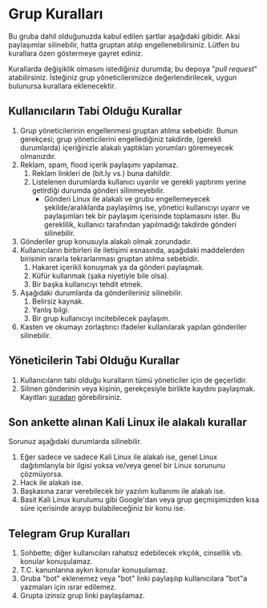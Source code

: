 # Grup Kuralları

Bu gruba dahil olduğunuzda kabul edilen şartlar aşağıdaki gibidir. Aksi paylaşımlar silinebilir, hatta gruptan atılıp engellenebilirsiniz. Lütfen bu kurallara özen göstermeye gayret ediniz.

Kurallarda değişiklik olmasını istediğiniz durumda; bu depoya "*pull request*" atabilirsiniz. İsteğiniz grup yöneticilerimizce değerlendirilecek, uygun bulunursa kurallara eklenecektir.

## Kullanıcıların Tabi Olduğu Kurallar

1. Grup yöneticilerinin engellenmesi gruptan atılma sebebidir. Bunun gerekçesi; grup yöneticilerini engellediğiniz takdirde, (gerekli durumlarda) içeriğinizle alakalı yaptıkları yorumları göremeyecek olmanızdır.
2. Reklam, spam, flood içerik paylaşımı yapılamaz.
    1. Reklam linkleri de (bit.ly vs.) buna dahildir.
    2. Listelenen durumlarda kullanıcı uyarılır ve gerekli yaptırımı yerine getirdiği durumda gönderi silinmeyebilir.
        * Gönderi Linux ile alakalı ve grubu engellemeyecek şekilde/aralıklarda paylaşılmış ise, yönetici kullanıcıyı uyarır ve paylaşımları tek bir paylaşım içerisinde toplamasını ister. Bu gereklilik, kullanıcı tarafından yapılmadığı takdirde gönderi silinebilir.
3. Gönderiler grup konusuyla alakalı olmak zorundadır.
4. Kullanıcıların birbirleri ile iletişimi esnasında, aşağıdaki maddelerden birisinin ısrarla tekrarlanması gruptan atılma sebebidir.
    1. Hakaret içerikli konuşmak ya da gönderi paylaşmak.
    2. Küfür kullanmak (şaka niyetiyle bile olsa).
    3. Bir başka kullanıcıyı tehdit etmek.
5. Aşağıdaki durumlarda da gönderileriniz silinebilir.
    1. Belirsiz kaynak.
    2. Yanlış bilgi.
    3. Bir grup kullanıcıyı incitebilecek paylaşım.
6. Kasten ve okumayı zorlaştırıcı ifadeler kullanılarak yapılan gönderiler silinebilir.

## Yöneticilerin Tabi Olduğu Kurallar

1. Kullanıcıların tabi olduğu kuralların tümü yöneticiler için de geçerlidir.
2. Silinen gönderinin veya kişinin, gerekçesiyle birlikte kaydını paylaşmak. Kayıtları [şuradan](https://github.com/Gnu-linux-turkiye/facebook-grubu/blob/master/AKSIYONLAR.MD) görebilirsiniz.

## Son ankette alınan Kali Linux ile alakalı kurallar

Sorunuz aşağıdaki durumlarda silinebilir.

1. Eğer sadece ve sadece Kali Linux ile alakalı ise, genel Linux dağıtımlarıyla bir ilgisi yoksa ve/veya genel bir Linux sorununu çözmüyorsa.
2. Hack ile alakalı ise.
3. Başkasına zarar verebilecek bir yazılım kullanımı ile alakalı ise.
4. Basit Kali Linux kurulumu gibi Google'dan veya grup geçmişimizden kısa süre içerisinde arayıp bulabileceğiniz bir konu ise.

## Telegram Grup Kuralları

1. Sohbette; diğer kullanıcıları rahatsız edebilecek ırkçılık, cinsellik vb. konular konuşulamaz.
2. T.C. kanunlarına aykırı konular konuşulamaz.
3. Gruba "bot" eklenemez veya "bot" linki paylaşılıp kullanıcılara "bot"a yazmaları için ısrar edilemez.
4. Grupta izinsiz grup linki paylaşılamaz.

